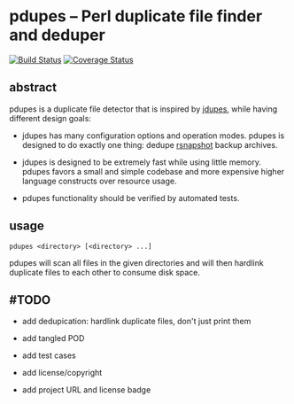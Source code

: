 pdupes – Perl duplicate file finder and deduper
===============================================

[![Build Status](https://travis-ci.org/mmitch/pdupes.svg?branch=master)](https://travis-ci.org/mmitch/pdupes)
[![Coverage Status](https://codecov.io/github/mmitch/pdupes/coverage.svg?branch=master)](https://codecov.io/github/mmitch/pdupes?branch=master)

abstract
--------

pdupes is a duplicate file detector that is inspired by
[jdupes](https://github.com/jbruchon/jdupes), while having
different design goals:

* jdupes has many configuration options and operation modes.
  pdupes is designed to do exactly one thing: dedupe
  [rsnapshot](http://rsnapshot.org/) backup archives.

* jdupes is designed to be extremely fast while using little memory.
  pdupes favors a small and simple codebase and more expensive higher
  language constructs over resource usage.

* pdupes functionality should be verified by automated tests.


usage
-----

`pdupes <directory> [<directory> ...]`

pdupes will scan all files in the given directories and will then
hardlink duplicate files to each other to consume disk space.


#TODO
-----

* add dedupication: hardlink duplicate files, don't just print them

* add tangled POD

* add test cases

* add license/copyright

* add project URL and license badge
